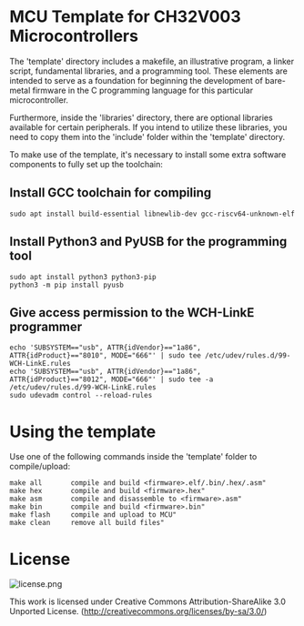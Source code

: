 # MCU Template for CH32V003 Microcontrollers
The 'template' directory includes a makefile, an illustrative program, a linker script, fundamental libraries, and a programming tool. These elements are intended to serve as a foundation for beginning the development of bare-metal firmware in the C programming language for this particular microcontroller.

Furthermore, inside the 'libraries' directory, there are optional libraries available for certain peripherals. If you intend to utilize these libraries, you need to copy them into the 'include' folder within the 'template' directory.

To make use of the template, it's necessary to install some extra software components to fully set up the toolchain:

## Install GCC toolchain for compiling
```
sudo apt install build-essential libnewlib-dev gcc-riscv64-unknown-elf
```

## Install Python3 and PyUSB for the programming tool
```
sudo apt install python3 python3-pip
python3 -m pip install pyusb
```

## Give access permission to the WCH-LinkE programmer
```
echo 'SUBSYSTEM=="usb", ATTR{idVendor}=="1a86", ATTR{idProduct}=="8010", MODE="666"' | sudo tee /etc/udev/rules.d/99-WCH-LinkE.rules
echo 'SUBSYSTEM=="usb", ATTR{idVendor}=="1a86", ATTR{idProduct}=="8012", MODE="666"' | sudo tee -a /etc/udev/rules.d/99-WCH-LinkE.rules
sudo udevadm control --reload-rules
```

# Using the template
Use one of the following commands inside the 'template' folder to compile/upload:

```
make all       compile and build <firmware>.elf/.bin/.hex/.asm"
make hex       compile and build <firmware>.hex"
make asm       compile and disassemble to <firmware>.asm"
make bin       compile and build <firmware>.bin"
make flash     compile and upload to MCU"
make clean     remove all build files"
```

# License

![license.png](https://i.creativecommons.org/l/by-sa/3.0/88x31.png)

This work is licensed under Creative Commons Attribution-ShareAlike 3.0 Unported License. 
(http://creativecommons.org/licenses/by-sa/3.0/)
